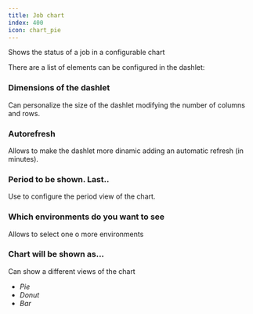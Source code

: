 ```yaml
---
title: Job chart
index: 400
icon: chart_pie
---
```


Shows the status of a job in a configurable chart

There are a list of elements can be configured in the dashlet:


### Dimensions of the dashlet

Can personalize the size of the dashlet modifying the number of columns and rows.


### Autorefresh

Allows to make the dashlet more dinamic adding an automatic refresh (in minutes).


### Period to be shown. Last..

Use to configure the period view of the chart.


### Which environments do you want to see

Allows to select one o more environments


### Chart will be shown as...

Can show a different views of the chart


- *Pie*
- *Donut*
- *Bar*
